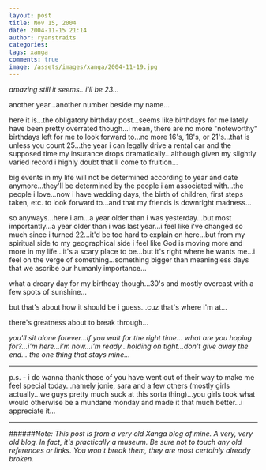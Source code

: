 ```yaml
---
layout: post
title: Nov 15, 2004
date: 2004-11-15 21:14
author: ryanstraits
categories:
tags: xanga
comments: true
image: /assets/images/xanga/2004-11-19.jpg
---
```

<em>amazing still it seems...i'll be 23...</em>

another year...another number beside my name...

<!-- break -->

here it is...the obligatory birthday post...seems like birthdays for me lately have been pretty overrated though...i mean, there are no more "noteworthy" birthdays left for me to look forward to...no more 16's, 18's, or 21's...that is unless you count 25...the year i can legally drive a rental car and the supposed time my insurance drops dramatically...although given my slightly varied record i highly doubt that'll come to fruition...

big events in my life will not be determined according to year and date anymore...they'll be determined by the people i am associated with...the people i love...now i have wedding days, the birth of children, first steps taken, etc. to look forward to...and that my friends is downright madness...

so anyways...here i am...a year older than i was yesterday...but most importantly...a year older than i was last year...i feel like i've changed so much since i turned 22...it'd be too hard to explain on here...but from my spiritual side to my geographical side i feel like God is moving more and more in my life...it's a scary place to be...but it's right where he wants me...i feel on the verge of something...something bigger than meaningless days that we ascribe our humanly importance...

what a dreary day for my birthday though...30's and mostly overcast with a few spots of sunshine...

but that's about how it should be i guess...cuz that's where i'm at...

there's greatness about to break through...

<em>you'll sit alone forever...if you wait for the right time...
what are you hoping for?...i'm here...i'm now...i'm ready...holding on tight...don't give away the end...
the one thing that stays mine...</em>

---

p.s. - i do wanna thank those of you have went out of their way to make me feel special today...namely jonie, sara and a few others (mostly girls actually...we guys pretty much suck at this sorta thing)...you girls took what would otherwise be a mundane monday and made it that much better...i appreciate it...

---

######*Note: This post is from a very old Xanga blog of mine. A very, very old blog. In fact, it's practically a museum. Be sure not to touch any old references or links. You won't break them, they are most certainly already broken.*